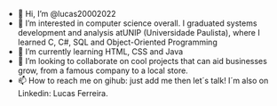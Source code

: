 - 👋 Hi, I’m @lucas20002022
- 👀 I’m interested in computer science overall. I graduated systems development and analysis atUNIP (Universidade Paulista), where I learned C, C#, SQL and Object-Oriented Programming
- 🌱 I’m currently learning HTML, CSS and Java
- 💞️ I’m looking to collaborate on cool projects that can aid businesses grow, from a famous company to a local store.
- 📫 How to reach me on gihub: just add me then let´s talk! I´m also on Linkedin: Lucas Ferreira.

<!---
lucas20002022/lucas20002022 is a ✨ special ✨ repository because its `README.md` (this file) appears on your GitHub profile.
You can click the Preview link to take a look at your changes.
--->
